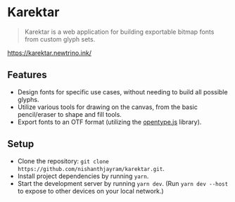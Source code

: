 # Karektar

> Karektar is a web application for building exportable bitmap fonts from custom glyph sets.

https://karektar.newtrino.ink/

## Features
* Design fonts for specific use cases, without needing to build all possible glyphs.
* Utilize various tools for drawing on the canvas, from the basic pencil/eraser to shape and fill tools.
* Export fonts to an OTF format (utilizing the [opentype.js](https://github.com/opentypejs/opentype.js) library).

## Setup
* Clone the repository: `git clone https://github.com/nishanthjayram/karektar.git`.
* Install project dependencies by running `yarn`.
* Start the development server by running `yarn dev`. (Run `yarn dev --host` to expose to other devices on your local network.)

